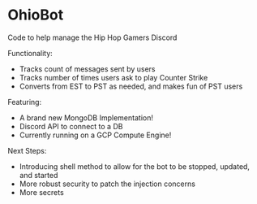 # OhioBot
Code to help manage the Hip Hop Gamers Discord

Functionality:
* Tracks count of messages sent by users
* Tracks number of times users ask to play Counter Strike
* Converts from EST to PST as needed, and makes fun of PST users

Featuring:
* A brand new MongoDB Implementation!
* Discord API to connect to a DB
* Currently running on a GCP Compute Engine!

Next Steps:
* Introducing shell method to allow for the bot to be stopped, updated, and started
* More robust security to patch the injection concerns
* More secrets
